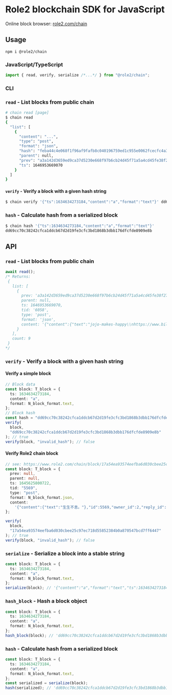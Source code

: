 # Role2 blockchain SDK for JavaScript

Online block browser: [role2.com/chain](https://www.role2.com/chain)

## Usage

```shell
npm i @role2/chain
```

### JavaScript/TypeScript

```typescript
import { read, verify, serialize /*...*/ } from "@role2/chain";
```

### CLI

### `read` - List blocks from public chain

```bash
# chain read [page]
$ chain read
{
  "list": [
    {
      "content": "...",
      "type": "post",
      "format": "json",
      "hash": "feba44c4e068f1f96af9fafb8c040196759ed1c955e0062fcecfc4a307f57c27",
      "parent": null,
      "prev": "a3a142d3659ed9ca37d5230e668f97b6cb24d45f71a5a4cd45fe38f2703b80f3",
      "ts": 1646953669070
    }
  ]
}
```

#### `verify` - Verify a block with a given hash string

```bash
$ chain verify '{"ts":1634634273184,"content":"a","format":"text"}' dd69cc70c38242cfca1ddcb67d2d19fe3cfc3bd1868b3dbb176dfcfde8909e8b
```

### `hash` - Calculate hash from a serialized block

```bash
$ chain hash '{"ts":1634634273184,"content":"a","format":"text"}'
dd69cc70c38242cfca1ddcb67d2d19fe3cfc3bd1868b3dbb176dfcfde8909e8b
```

## API

### `read` - List blocks from public chain

```typescript
await read();
/* Returns:
 {
   list: [
     {
       prev: 'a3a142d3659ed9ca37d5230e668f97b6cb24d45f71a5a4cd45fe38f2703b80f3',
       parent: null,
       ts: 1646953669070,
       tid: '6058',
       type: 'post',
       format: 'json',
       content: '{"content":{"text":"jojo-makes-happy\\nhttps://www.bilibili.com/bangumi/play/ep434543?spm_id_from=333.337.search-card.all.click\\n\\n\\n\\n\\n"},"id":6058,"owner_id":44,"reply_id":null,"type":"activity"}'
     }
   ],
   count: 9
 }
*/
```

### `verify` - Verify a block with a given hash string

#### Verify a simple block

```typescript
// Block data
const block: T_block = {
  ts: 1634634273184,
  content: "a",
  format: N_block_format.text,
};
// Block hash
const hash = "dd69cc70c38242cfca1ddcb67d2d19fe3cfc3bd1868b3dbb176dfcfde8909e8b";
verify(
  block,
  "dd69cc70c38242cfca1ddcb67d2d19fe3cfc3bd1868b3dbb176dfcfde8909e8b"
); // true
verify(block, "invalid_hash"); // false
```

#### Verify Role2 chain block

```typescript
// see: https://www.role2.com/chain/block/17a54ea93574eefba6d030cbee25c97ec718d55852384b0a870547bcd7ff6447
const block: T_block = {
  prev: null,
  parent: null,
  ts: 1645625800722,
  tid: "5569",
  type: "post",
  format: N_block_format.json,
  content:
    '{"content":{"text":"生生不息。"},"id":5569,"owner_id":2,"reply_id":null,"type":"activity"}',
};

verify(
  block,
  "17a54ea93574eefba6d030cbee25c97ec718d55852384b0a870547bcd7ff6447"
); // true
verify(block, "invalid_hash"); // false
```

### `serialize` - Serialize a block into a stable string

```typescript
const block: T_block = {
  ts: 1634634273184,
  content: "a",
  format: N_block_format.text,
};
serialize(block); // '{"content":"a","format":"text","ts":1634634273184}'
```

### `hash_block` - Hash a block object

```typescript
const block: T_block = {
  ts: 1634634273184,
  content: "a",
  format: N_block_format.text,
};
hash_block(block); // 'dd69cc70c38242cfca1ddcb67d2d19fe3cfc3bd1868b3dbb176dfcfde8909e8b'
```

### `hash` - Calculate hash from a serialized block

```typescript
const block: T_block = {
  ts: 1634634273184,
  content: "a",
  format: N_block_format.text,
};
const serialized = serialize(block);
hash(serialized); // 'dd69cc70c38242cfca1ddcb67d2d19fe3cfc3bd1868b3dbb176dfcfde8909e8b'
```
